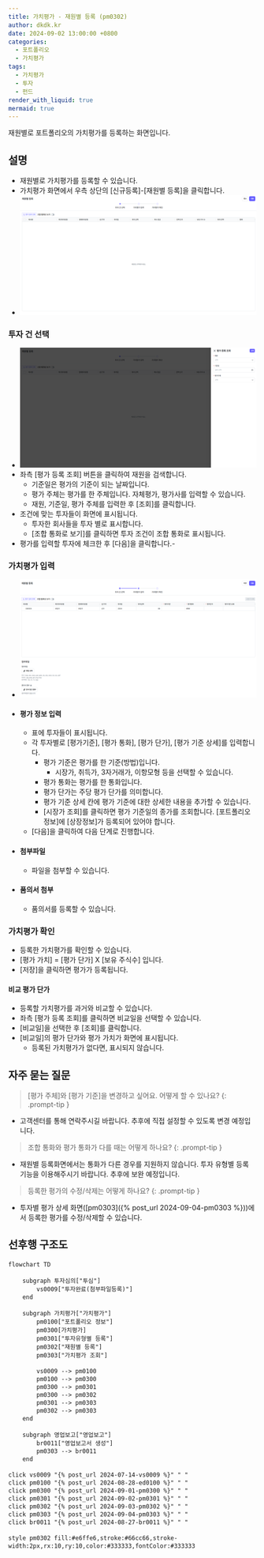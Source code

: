 ```yaml
---
title: 가치평가 - 재원별 등록 (pm0302)
author: dkdk.kr
date: 2024-09-02 13:00:00 +0800
categories:
  - 포트폴리오
  - 가치평가
tags:
  - 가치평가
  - 투자
  - 펀드
render_with_liquid: true
mermaid: true
---
```

재원별로 포트폴리오의 가치평가를 등록하는 화면입니다.
## 설명
- 재원별로 가치평가를 등록할 수 있습니다. 
- 가치평가 화면에서 우측 상단의 [신규등록]-[재원별 등록]을 클릭합니다.
- ![가치평가7](assets/img/Pasted%20image%2020250122151101.png)
### 투자 건 선택
-  ![가치평가8](assets/img/Pasted%20image%2020250122151122.png)
- 좌측 [평가 등록 조회] 버튼을 클릭하여 재원을 검색합니다.
	- 기준일은 평가의 기준이 되는 날짜입니다. 
	- 평가 주체는 평가를 한 주체입니다. 자체평가, 평가사를 입력할 수 있습니다.
	- 재원, 기준일, 평가 주체를 입력한 후 [조회]를 클릭합니다.
- 조건에 맞는 투자들이 화면에 표시됩니다.
	- 투자한 회사들을 투자 별로 표시합니다.
	- [조합 통화로 보기]를 클릭하면 투자 조건이 조합 통화로 표시됩니다.
- 평가를 입력할 투자에 체크한 후 [다음]을 클릭합니다.-
### 가치평가 입력
- ![가치평가9](assets/img/Pasted%20image%2020250122151528.png)
- #### 평가 정보 입력
	- 표에 투자들이 표시됩니다.
	- 각 투자별로 [평가기준], [평가 통화], [평가 단가], [평가 기준 상세]를 입력합니다.
		- 평가 기준은 평가를 한 기준(방법)입니다.
			- 시장가, 취득가, 3자거래가, 이항모형 등을 선택할 수 있습니다.
		- 평가 통화는 평가를 한 통화입니다.
		- 평가 단가는 주당 평가 단가를 의미합니다.
		- 평가 기준 상세 칸에 평가 기준에 대한 상세한 내용을 추가할 수 있습니다.
		- [시장가 조회]를 클릭하면 평가 기준일의 종가를 조회합니다. [포트폴리오 정보]에 [상장정보]가 등록되어 있어야 합니다.	
	- [다음]을 클릭하여 다음 단계로 진행합니다.
- #### 첨부파일
	- 파일을 첨부할 수 있습니다.
- #### 품의서 첨부
	- 품의서를 등록할 수 있습니다.
### 가치평가 확인
- 등록한 가치평가를 확인할 수 있습니다.
- [평가 가치] = [평가 단가] X [보유 주식수] 입니다.
- [저장]을 클릭하면 평가가 등록됩니다. 
#### 비교 평가 단가
- 등록할 가치평가를 과거와 비교할 수 있습니다.
- 좌측 [평가 등록 조회]를 클릭하면 비교일을 선택할 수 있습니다.
- [비교일]을 선택한 후 [조회]를 클릭합니다.
- [비교일]의 평가 단가와 평가 가치가 화면에 표시됩니다.
	- 등록된 가치평가가 없다면, 표시되지 않습니다.

## 자주 묻는 질문

> [평가 주체]와 [평가 기준]을 변경하고 싶어요. 어떻게 할 수 있나요?
{: .prompt-tip }

- 고객센터를 통해 연락주시길 바랍니다. 추후에 직접 설정할 수 있도록 변경 예정입니다. 

> 조합 통화와 평가 통화가 다를 때는 어떻게 하나요?
{: .prompt-tip }

- 재원별 등록화면에서는 통화가 다른 경우를 지원하지 않습니다. 투자 유형별 등록 기능을 이용해주시기 바랍니다. 추후에 보완 예정입니다. 

> 등록한 평가의 수정/삭제는 어떻게 하나요?
{: .prompt-tip }

- 투자별 평가 상세 화면([pm0303]({% post_url 2024-09-04-pm0303 %}))에서 등록한 평가를 수정/삭제할 수 있습니다.
  

## 선후행 구조도
```mermaid
flowchart TD

    subgraph 투자심의["투심"]
        vs0009["투자완료(첨부파일등록)"]
    end

    subgraph 가치평가["가치평가"]
	    pm0100["포트폴리오 정보"]
	    pm0300[가치평가]
        pm0301["투자유형별 등록"]
        pm0302["재원별 등록"]
        pm0303["가치평가 조회"]
        
        vs0009 --> pm0100
        pm0100 --> pm0300
	    pm0300 --> pm0301
        pm0300 --> pm0302
        pm0301 --> pm0303
        pm0302 --> pm0303       
    end

    subgraph 영업보고["영업보고"]
        br0011["영업보고서 생성"]
        pm0303 --> br0011
    end

click vs0009 "{% post_url 2024-07-14-vs0009 %}" " "
click pm0100 "{% post_url 2024-08-28-ed0100 %}" " "
click pm0300 "{% post_url 2024-09-01-pm0300 %}" " "
click pm0301 "{% post_url 2024-09-02-pm0301 %}" " "
click pm0302 "{% post_url 2024-09-03-pm0302 %}" " "
click pm0303 "{% post_url 2024-09-04-pm0303 %}" " "
click br0011 "{% post_url 2024-08-27-br0011 %}" " "

style pm0302 fill:#e6ffe6,stroke:#66cc66,stroke-width:2px,rx:10,ry:10,color:#333333,fontColor:#333333


```
